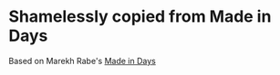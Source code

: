 # Shamelessly copied from Made in Days

Based on Marekh Rabe's [Made in Days](https://github.com/marekhrabe/madeindays)
